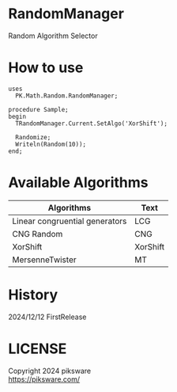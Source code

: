 # RandomManager
Random Algorithm Selector

# How to use

```delphi
uses
  PK.Math.Random.RandomManager;

procedure Sample;
begin
  TRandomManager.Current.SetAlgo('XorShift');

  Randomize;
  Writeln(Random(10));
end;
```

# Available Algorithms

|Algorithms|Text|
|---|---|
|Linear congruential generators|LCG|
|CNG Random|CNG|
|XorShift|XorShift
|MersenneTwister|MT|

# History
2024/12/12  FirstRelease

# LICENSE
Copyright 2024 piksware  
https://piksware.com/
